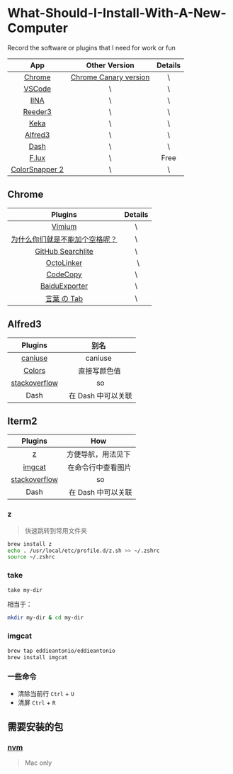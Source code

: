 # What-Should-I-Install-With-A-New-Computer
Record the software or plugins that I need for work or fun


| App  | Other Version | Details |
| :------------: |:---------------:| :-----:|
| [Chrome](https://www.google.cn/chrome/index.html)  | [Chrome Canary version](https://www.google.com/chrome/browser/canary.html) | \ |
| [VSCode](https://code.visualstudio.com/)      | \        |   \ |
| [IINA](https://github.com/lhc70000/iina)       |    \ | \ |
| [Reeder3](http://reederapp.com/mac/) | \ | \ |
| [Keka](http://www.kekaosx.com/en/) | \ | \ |
| [Alfred3](https://www.alfredapp.com/) | \ | \ |
| [Dash](https://kapeli.com/dash) | \ | \ |
| [F.lux](https://justgetflux.com/) | \ | Free |
| [ColorSnapper 2](https://colorsnapper.com/) | \ | \ |

## Chrome

| Plugins  | Details |
|:---------------:| :-----:|
| [Vimium](https://github.com/philc/vimium#release-notes) | \ |
| [为什么你们就是不能加个空格呢？](https://github.com/vinta/pangu.js?utm_source=next.36kr.com) |   \ |
| [GitHub Searchlite](https://chrome.google.com/webstore/detail/github-searchlite/lohekcihaibnhdhlbohicihejbfchikj) |    \ |
| [OctoLinker](https://octolinker.github.io/) |   \ |
|  [CodeCopy](https://github.com/zenorocha/codecopy)| \ |
| [BaiduExporter](https://github.com/acgotaku/BaiduExporter) | \ |
| [言葉 の Tab](https://github.com/keiww/the-tab-of-words)| \ |

## Alfred3

| Plugins  | 别名 |
|:---------------:| :-----:|
| [caniuse](https://github.com/willfarrell/alfred-caniuse-workflow) | caniuse |
| [Colors](http://www.packal.org/workflow/colors) |  直接写颜色值 |
| [stackoverflow](https://github.com/zenorocha/alfred-workflows/raw/master/stack-overflow/stack-overflow.alfredworkflow) |   so |
| Dash |   在 Dash 中可以关联 |

## Iterm2

| Plugins  | How |
|:---------------:| :-----:|
| [z](https://github.com/rupa/z/blob/master/z.sh) | 方便导航，用法见下 |
| [imgcat](https://github.com/eddieantonio/imgcat) |  在命令行中查看图片 |
| [stackoverflow](https://github.com/zenorocha/alfred-workflows/raw/master/stack-overflow/stack-overflow.alfredworkflow) |   so |
| Dash |   在 Dash 中可以关联 |

### z

> 快速跳转到常用文件夹
```bash
brew install z
echo . /usr/local/etc/profile.d/z.sh >> ~/.zshrc
source ~/.zshrc
```

### take

```bash
take my-dir
```

相当于：

```bash
mkdir my-dir & cd my-dir
```

### imgcat

```bash
brew tap eddieantonio/eddieantonio
brew install imgcat
```

### 一些命令

- 清除当前行  `Ctrl` + `U`
- 清屏 `Ctrl` + `R`

## 需要安装的包

### [nvm](https://github.com/creationix/nvm)

> Mac only
